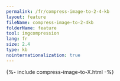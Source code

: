 ```yaml
---
permalink: /fr/compress-image-to-2-4-kb
layout: feature
fileName: compress-image-to-2-4kb
folderName: feature
tool: imgcompression
lang: fr
size: 2.4
type: kb
nointernationalization: true
---
```

{%- include compress-image-to-X.html -%}
      